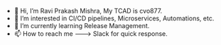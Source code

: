 - 👋 Hi, I’m Ravi Prakash Mishra, My TCAD is cvo877.
- 👀 I’m interested in CI/CD pipelines, Microservices, Automations, etc.
- 🌱 I’m currently learning Release Management.
- 📫 How to reach me ---> Slack for quick response.

<!---
ravi-cvo877/ravi-cvo877 is a ✨ special ✨ repository because its `README.md` (this file) appears on your GitHub profile.
You can click the Preview link to take a look at your changes.
--->
